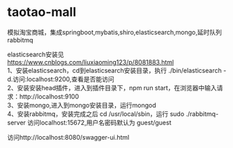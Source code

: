 # taotao-mall
模拟淘宝商城，集成springboot,mybatis,shiro,elasticsearch,mongo,延时队列rabbitmq

elasticsearch安装见 https://www.cnblogs.com/liuxiaoming123/p/8081883.html</br>
1、安装elasticsearch，cd到elasticsearch安装目录，执行 ./bin/elasticsearch -d.访问:localhost:9200,查看是否能访问</br>
2、安装安装head插件，进入到插件目录下，npm run start，在浏览器中输入请求：http://localhost:9100 </br>
3、安装mongo,进入到mongo安装目录，运行mongod</br>
4、安装rabbitmq，安装完成之后 cd /usr/local/sbin，运行 sudo ./rabbitmq-server 访问localhost:15672,用户名密码默认为 guest/guest

访问http://localhost:8080/swagger-ui.html


